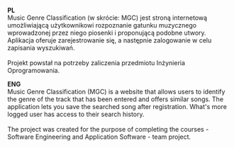<b>PL</b><br>
Music Genre Classification (w skrócie: MGC) jest stroną internetową umożliwiającą użytkownikowi rozpoznanie gatunku muzycznego wprowadzonej przez niego piosenki i proponującą podobne utwory. Aplikacja oferuje zarejestrowanie się, a następnie zalogowanie w celu zapisania wyszukiwań.<br><br>
Projekt powstał na potrzeby zaliczenia przedmiotu Inżynieria Oprogramowania. 

<b>ENG</b><br>
Music Genre Classification (MGC) is a website that allows users to identify the genre of the track that has been entered and offers similar songs. The application lets you save the searched song after registration. What's more logged user has access to their search history.<br><br>
The project was created for the purpose of completing the courses - Software Engineering and Application Software - team project.
